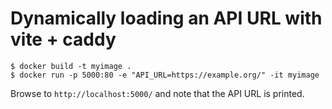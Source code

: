 # Dynamically loading an API URL with vite + caddy

```
$ docker build -t myimage .
$ docker run -p 5000:80 -e "API_URL=https://example.org/" -it myimage
```

Browse to `http://localhost:5000/` and note that the API URL is printed.
